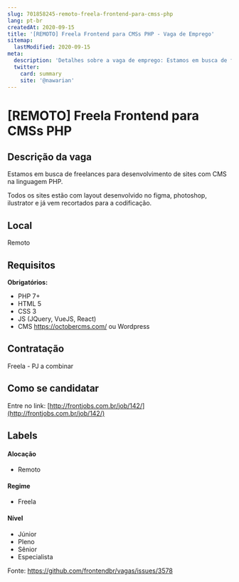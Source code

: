 ```yaml
---
slug: 701858245-remoto-freela-frontend-para-cmss-php
lang: pt-br
createdAt: 2020-09-15
title: '[REMOTO] Freela Frontend para CMSs PHP - Vaga de Emprego'
sitemap:
  lastModified: 2020-09-15
meta:
  description: 'Detalhes sobre a vaga de emprego: Estamos em busca de freelances para desenvolvimento de sites com CMS na linguagem PHP. Todos os sites estão com layout desenvolvido no figma, photoshop, ilustrator e já vem recortados para a codificação.'
  twitter:
    card: summary
    site: '@nawarian'
---
```


# [REMOTO] Freela Frontend para CMSs PHP

## Descrição da vaga

Estamos em busca de freelances para desenvolvimento de sites com CMS na linguagem PHP.

Todos os sites estão com layout desenvolvido no figma, photoshop, ilustrator e já vem recortados para a codificação.

## Local

Remoto

## Requisitos

**Obrigatórios:**
- PHP 7+
- HTML 5
- CSS 3
- JS (JQuery, VueJS, React)
- CMS https://octobercms.com/ ou Wordpress

## Contratação

Freela - PJ a combinar

## Como se candidatar

Entre no link: [http://frontjobs.com.br/job/142/](http://frontjobs.com.br/job/142/)

## Labels

#### Alocação
- Remoto

#### Regime
- Freela

#### Nível
- Júnior
- Pleno
- Sênior
- Especialista




Fonte: https://github.com/frontendbr/vagas/issues/3578